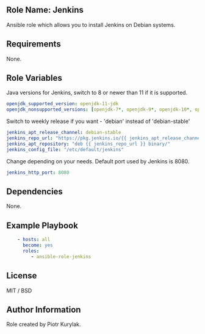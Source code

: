 ## Role Name: Jenkins

Ansible role which allows you to install Jenkins on Debian systems.

## Requirements

None.

## Role Variables

Java versions for Jenkins, switch to 8 or newer than 11 if it is supported.
````yaml
openjdk_supported_version: openjdk-11-jdk
openjdk_nonsupported_versions: [openjdk-7*, openjdk-9*, openjdk-10*, openjdk-12*, openjdk-13*, openjdk-14*, openjdk-15*, openjdk-16*]
````

Switch to weekly release if you want - 'debian' instead of 'debian-stable'
````yaml
jenkins_apt_release_channel: debian-stable
jenkins_repo_url: "https://pkg.jenkins.io/{{ jenkins_apt_release_channel }}"
jenkins_apt_repository: "deb {{ jenkins_repo_url }} binary/"
jenkins_config_file: "/etc/default/jenkins"
````

Change depending on your needs. Default port used by Jenkins is 8080.
````yaml
jenkins_http_port: 8080
````

## Dependencies

None.

## Example Playbook

````yaml
    - hosts: all
      become: yes
      roles:
         - ansible-role-jenkins
````

## License

MIT / BSD

## Author Information

Role created by Piotr Kurylak.
